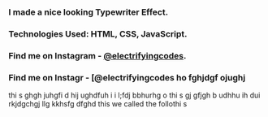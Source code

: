 ### I made a nice looking Typewriter Effect.

### Technologies Used: HTML, CSS, JavaScript.

### Find me on Instagram - [@electrifyingcodes][Instagram].
### Find me on Instagr - [@electrifyingcodes   ho fghjdgf  ojughj 
 
thi s ghgh juhgfi d hij  ughdfuh i i l;fdj bbhurhg  o thi s gj  gfjgh b  udhhu ih dui rkjdgchgj llg kkhsfg   dfghd this we called the follothi s 

[Instagram]: https://www.instagram.com/electrifyingcodes 
